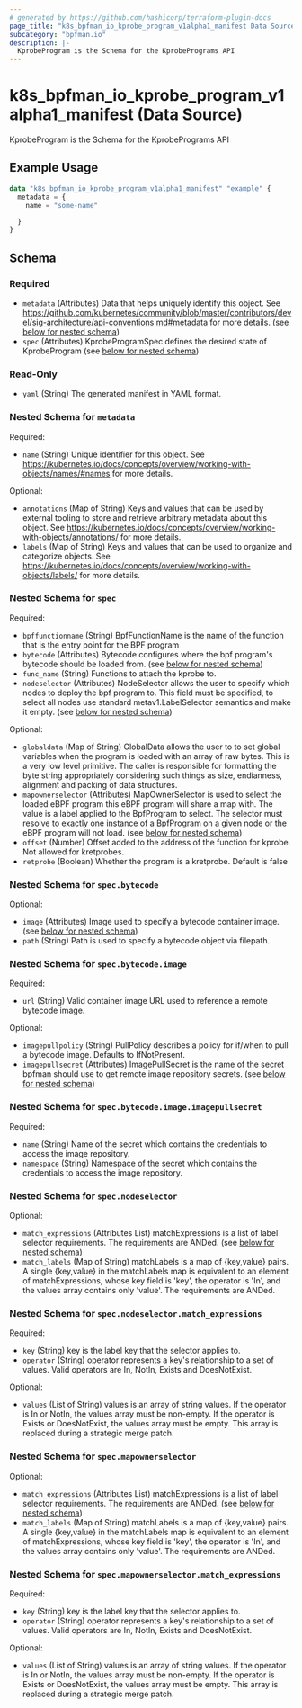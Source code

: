 ```yaml
---
# generated by https://github.com/hashicorp/terraform-plugin-docs
page_title: "k8s_bpfman_io_kprobe_program_v1alpha1_manifest Data Source - terraform-provider-k8s"
subcategory: "bpfman.io"
description: |-
  KprobeProgram is the Schema for the KprobePrograms API
---
```


# k8s_bpfman_io_kprobe_program_v1alpha1_manifest (Data Source)

KprobeProgram is the Schema for the KprobePrograms API

## Example Usage

```terraform
data "k8s_bpfman_io_kprobe_program_v1alpha1_manifest" "example" {
  metadata = {
    name = "some-name"

  }
}
```

<!-- schema generated by tfplugindocs -->
## Schema

### Required

- `metadata` (Attributes) Data that helps uniquely identify this object. See https://github.com/kubernetes/community/blob/master/contributors/devel/sig-architecture/api-conventions.md#metadata for more details. (see [below for nested schema](#nestedatt--metadata))
- `spec` (Attributes) KprobeProgramSpec defines the desired state of KprobeProgram (see [below for nested schema](#nestedatt--spec))

### Read-Only

- `yaml` (String) The generated manifest in YAML format.

<a id="nestedatt--metadata"></a>
### Nested Schema for `metadata`

Required:

- `name` (String) Unique identifier for this object. See https://kubernetes.io/docs/concepts/overview/working-with-objects/names/#names for more details.

Optional:

- `annotations` (Map of String) Keys and values that can be used by external tooling to store and retrieve arbitrary metadata about this object. See https://kubernetes.io/docs/concepts/overview/working-with-objects/annotations/ for more details.
- `labels` (Map of String) Keys and values that can be used to organize and categorize objects. See https://kubernetes.io/docs/concepts/overview/working-with-objects/labels/ for more details.


<a id="nestedatt--spec"></a>
### Nested Schema for `spec`

Required:

- `bpffunctionname` (String) BpfFunctionName is the name of the function that is the entry point for the BPF program
- `bytecode` (Attributes) Bytecode configures where the bpf program's bytecode should be loaded from. (see [below for nested schema](#nestedatt--spec--bytecode))
- `func_name` (String) Functions to attach the kprobe to.
- `nodeselector` (Attributes) NodeSelector allows the user to specify which nodes to deploy the bpf program to.  This field must be specified, to select all nodes use standard metav1.LabelSelector semantics and make it empty. (see [below for nested schema](#nestedatt--spec--nodeselector))

Optional:

- `globaldata` (Map of String) GlobalData allows the user to to set global variables when the program is loaded with an array of raw bytes. This is a very low level primitive. The caller is responsible for formatting the byte string appropriately considering such things as size, endianness, alignment and packing of data structures.
- `mapownerselector` (Attributes) MapOwnerSelector is used to select the loaded eBPF program this eBPF program will share a map with. The value is a label applied to the BpfProgram to select. The selector must resolve to exactly one instance of a BpfProgram on a given node or the eBPF program will not load. (see [below for nested schema](#nestedatt--spec--mapownerselector))
- `offset` (Number) Offset added to the address of the function for kprobe. Not allowed for kretprobes.
- `retprobe` (Boolean) Whether the program is a kretprobe.  Default is false

<a id="nestedatt--spec--bytecode"></a>
### Nested Schema for `spec.bytecode`

Optional:

- `image` (Attributes) Image used to specify a bytecode container image. (see [below for nested schema](#nestedatt--spec--bytecode--image))
- `path` (String) Path is used to specify a bytecode object via filepath.

<a id="nestedatt--spec--bytecode--image"></a>
### Nested Schema for `spec.bytecode.image`

Required:

- `url` (String) Valid container image URL used to reference a remote bytecode image.

Optional:

- `imagepullpolicy` (String) PullPolicy describes a policy for if/when to pull a bytecode image. Defaults to IfNotPresent.
- `imagepullsecret` (Attributes) ImagePullSecret is the name of the secret bpfman should use to get remote image repository secrets. (see [below for nested schema](#nestedatt--spec--bytecode--image--imagepullsecret))

<a id="nestedatt--spec--bytecode--image--imagepullsecret"></a>
### Nested Schema for `spec.bytecode.image.imagepullsecret`

Required:

- `name` (String) Name of the secret which contains the credentials to access the image repository.
- `namespace` (String) Namespace of the secret which contains the credentials to access the image repository.




<a id="nestedatt--spec--nodeselector"></a>
### Nested Schema for `spec.nodeselector`

Optional:

- `match_expressions` (Attributes List) matchExpressions is a list of label selector requirements. The requirements are ANDed. (see [below for nested schema](#nestedatt--spec--nodeselector--match_expressions))
- `match_labels` (Map of String) matchLabels is a map of {key,value} pairs. A single {key,value} in the matchLabels map is equivalent to an element of matchExpressions, whose key field is 'key', the operator is 'In', and the values array contains only 'value'. The requirements are ANDed.

<a id="nestedatt--spec--nodeselector--match_expressions"></a>
### Nested Schema for `spec.nodeselector.match_expressions`

Required:

- `key` (String) key is the label key that the selector applies to.
- `operator` (String) operator represents a key's relationship to a set of values. Valid operators are In, NotIn, Exists and DoesNotExist.

Optional:

- `values` (List of String) values is an array of string values. If the operator is In or NotIn, the values array must be non-empty. If the operator is Exists or DoesNotExist, the values array must be empty. This array is replaced during a strategic merge patch.



<a id="nestedatt--spec--mapownerselector"></a>
### Nested Schema for `spec.mapownerselector`

Optional:

- `match_expressions` (Attributes List) matchExpressions is a list of label selector requirements. The requirements are ANDed. (see [below for nested schema](#nestedatt--spec--mapownerselector--match_expressions))
- `match_labels` (Map of String) matchLabels is a map of {key,value} pairs. A single {key,value} in the matchLabels map is equivalent to an element of matchExpressions, whose key field is 'key', the operator is 'In', and the values array contains only 'value'. The requirements are ANDed.

<a id="nestedatt--spec--mapownerselector--match_expressions"></a>
### Nested Schema for `spec.mapownerselector.match_expressions`

Required:

- `key` (String) key is the label key that the selector applies to.
- `operator` (String) operator represents a key's relationship to a set of values. Valid operators are In, NotIn, Exists and DoesNotExist.

Optional:

- `values` (List of String) values is an array of string values. If the operator is In or NotIn, the values array must be non-empty. If the operator is Exists or DoesNotExist, the values array must be empty. This array is replaced during a strategic merge patch.

